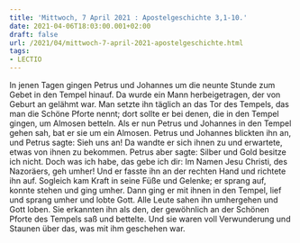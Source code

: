 ```yaml
---
title: 'Mittwoch, 7 April 2021 : Apostelgeschichte 3,1-10.'
date: 2021-04-06T18:03:00.001+02:00
draft: false
url: /2021/04/mittwoch-7-april-2021-apostelgeschichte.html
tags: 
- LECTIO
---
```


In jenen Tagen gingen Petrus und Johannes um die neunte Stunde zum Gebet in den Tempel hinauf. Da wurde ein Mann herbeigetragen, der von Geburt an gelähmt war. Man setzte ihn täglich an das Tor des Tempels, das man die Schöne Pforte nennt; dort sollte er bei denen, die in den Tempel gingen, um Almosen betteln. Als er nun Petrus und Johannes in den Tempel gehen sah, bat er sie um ein Almosen. Petrus und Johannes blickten ihn an, und Petrus sagte: Sieh uns an! Da wandte er sich ihnen zu und erwartete, etwas von ihnen zu bekommen. Petrus aber sagte: Silber und Gold besitze ich nicht. Doch was ich habe, das gebe ich dir: Im Namen Jesu Christi, des Nazoräers, geh umher! Und er fasste ihn an der rechten Hand und richtete ihn auf. Sogleich kam Kraft in seine Füße und Gelenke; er sprang auf, konnte stehen und ging umher. Dann ging er mit ihnen in den Tempel, lief und sprang umher und lobte Gott. Alle Leute sahen ihn umhergehen und Gott loben. Sie erkannten ihn als den, der gewöhnlich an der Schönen Pforte des Tempels saß und bettelte. Und sie waren voll Verwunderung und Staunen über das, was mit ihm geschehen war.